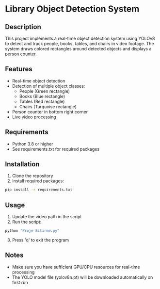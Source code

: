 # Library Object Detection System

## Description
This project implements a real-time object detection system using YOLOv8 to detect and track people, books, tables, and chairs in video footage. The system draws colored rectangles around detected objects and displays a person counter.

## Features
- Real-time object detection
- Detection of multiple object classes:
  - People (Green rectangle)
  - Books (Blue rectangle)
  - Tables (Red rectangle)
  - Chairs (Turquoise rectangle)
- Person counter in bottom right corner
- Live video processing

## Requirements
- Python 3.8 or higher
- See requirements.txt for required packages

## Installation
1. Clone the repository
2. Install required packages:
```bash
pip install -r requirements.txt
```

## Usage
1. Update the video path in the script
2. Run the script:
```bash
python "Proje Bitirme.py"
```
3. Press 'q' to exit the program

## Notes
- Make sure you have sufficient GPU/CPU resources for real-time processing
- The YOLO model file (yolov8n.pt) will be downloaded automatically on first run 